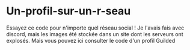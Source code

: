# Un-profil-sur-un-r-seau
Essayez ce code pour n'importe quel réseau social ! Je l'avais fais avec discord, mais les images été stockée dans un site dont les serveurs ont explosés. Mais vous pouvez ici consulter le code d'un profil Guilded

